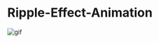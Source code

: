 # Ripple-Effect-Animation

![gif](https://user-images.githubusercontent.com/58117224/122672023-0cf58680-d1e7-11eb-8527-98f858b48a33.gif)
